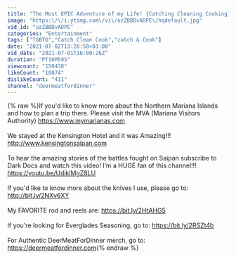 ```yaml
---
title: "The Most EPIC Adventure of my Life! {Catching Cleaning Cooking} Northern Mariana Islands"
image: "https:\/\/i.ytimg.com\/vi\/uzZBBDvADPE\/hqdefault.jpg"
vid_id: "uzZBBDvADPE"
categories: "Entertainment"
tags: ["TGBTG","Catch Clean Cook","catch & Cook"]
date: "2021-07-02T13:28:58+03:00"
vid_date: "2021-07-01T16:00:26Z"
duration: "PT16M59S"
viewcount: "150438"
likeCount: "10074"
dislikeCount: "411"
channel: "deermeatfordinner"
---
```

{% raw %}If you'd like to know more about the Northern Mariana Islands and how to plan a trip there. Please visit the MVA (Mariana Visitors Authority) <a rel="nofollow" target="blank" href="https://www.mymarianas.com">https://www.mymarianas.com</a><br /><br />We stayed at the Kensington Hotel and it was Amazing!!! <a rel="nofollow" target="blank" href="http://www.kensingtonsaipan.com">http://www.kensingtonsaipan.com</a><br /><br />To hear the amazing stories of the battles fought on Saipan subscribe to Dark Docs and watch this video! I’m a HUGE fan of this channel!!! <a rel="nofollow" target="blank" href="https://youtu.be/UdiklMgZ8LU">https://youtu.be/UdiklMgZ8LU</a><br /><br />If you'd like to know more about the knives I use, please go to: <a rel="nofollow" target="blank" href="http://bit.ly/2NXv6XY">http://bit.ly/2NXv6XY</a><br /><br />My FAVORITE rod and reels are: <a rel="nofollow" target="blank" href="https://bit.ly/2HtAHG5">https://bit.ly/2HtAHG5</a><br /><br />If you're looking for Everglades Seasoning, go to: <a rel="nofollow" target="blank" href="https://bit.ly/2RSZt4b">https://bit.ly/2RSZt4b</a><br /><br />For Authentic DeerMeatForDinner merch, go to: <a rel="nofollow" target="blank" href="https://deermeatfordinner.com">https://deermeatfordinner.com</a>{% endraw %}
